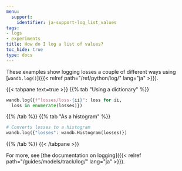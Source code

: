 ```yaml
---
menu:
  support:
    identifier: ja-support-log_list_values
tags:
- logs
- experiments
title: How do I log a list of values?
toc_hide: true
type: docs
---
```


These examples show logging losses a couple of different ways using [`wandb.log()`]({{< relref path="/ref/python/log/" lang="ja" >}}).

{{< tabpane text=true >}}
{{% tab "Using a dictionary" %}}
```python
wandb.log({f"losses/loss-{ii}": loss for ii, 
  loss in enumerate(losses)})
```
{{% /tab %}}
{{% tab "As a histogram" %}}
```python
# Converts losses to a histogram
wandb.log({"losses": wandb.Histogram(losses)})  
```
{{% /tab %}}
{{< /tabpane >}}

For more, see [the documentation on logging]({{< relref path="/guides/models/track/log/" lang="ja" >}}).